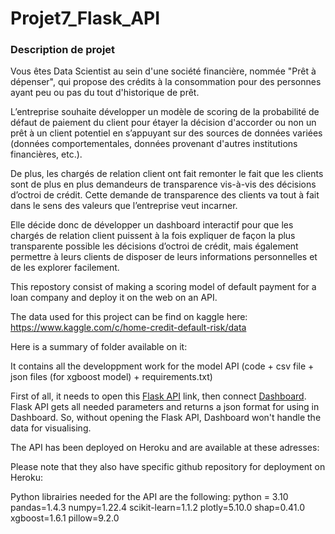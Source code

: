# Projet7_Flask_API

<h3> Description de projet </h3>
Vous êtes Data Scientist au sein d'une société financière, nommée "Prêt à dépenser", qui propose des crédits à la consommation pour des personnes ayant peu ou pas du tout d'historique de prêt.

L’entreprise souhaite développer un modèle de scoring de la probabilité de défaut de paiement du client pour étayer la décision d'accorder ou non un prêt à un client potentiel en s’appuyant sur des sources de données variées (données comportementales, données provenant d'autres institutions financières, etc.).

De plus, les chargés de relation client ont fait remonter le fait que les clients sont de plus en plus demandeurs de transparence vis-à-vis des décisions d’octroi de crédit. Cette demande de transparence des clients va tout à fait dans le sens des valeurs que l’entreprise veut incarner.

Elle décide donc de développer un dashboard interactif pour que les chargés de relation client puissent à la fois expliquer de façon la plus transparente possible les décisions d’octroi de crédit, mais également permettre à leurs clients de disposer de leurs informations personnelles et de les explorer facilement.

This repostory consist of making a scoring model of default payment for a loan company and deploy it on the web on an API.

The data used for this project can be find on kaggle here: https://www.kaggle.com/c/home-credit-default-risk/data

Here is a summary of folder available on it:

It contains all the developpment work for the model API (code + csv file + json files (for xgboost model) + requirements.txt)

First of all, it needs to open this [Flask API](https://oc-p7-home-risk-flaskapi.herokuapp.com/) link, then connect 
[Dashboard](https://oc-dashboard-home-risk.herokuapp.com/). Flask API gets all needed parameters and returns a json format for using in Dashboard.
So, without opening the Flask API, Dashboard won't handle the data for visualising.

The API has been deployed on Heroku and are available at these adresses:

Please note that they also have specific github repository for deployment on Heroku:

Python librairies needed for the API are the following: python = 3.10 pandas=1.4.3 numpy=1.22.4 scikit-learn=1.1.2 
plotly=5.10.0 shap=0.41.0 xgboost=1.6.1 pillow=9.2.0

